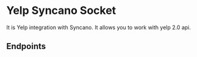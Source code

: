 # Yelp Syncano Socket

It is Yelp integration with Syncano. It allows you to work with yelp 2.0 api.

## Endpoints
